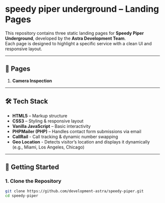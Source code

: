 
# speedy piper underground – Landing Pages

This repository contains three static landing pages for **Speedy Piper Underground**, developed by the **Astra Development Team**.  
Each page is designed to highlight a specific service with a clean UI and responsive layout.

---

## 📄 Pages
1. **Camera Inspection**

---

## 🛠 Tech Stack
- **HTML5** – Markup structure  
- **CSS3** – Styling & responsive layout  
- **Vanilla JavaScript** – Basic interactivity  
- **PHPMailer (PHP)** – Handles contact form submissions via email  
- **CallRail** - Call tracking & dynamic number swapping
- **Geo Location** - Detects visitor’s location and displays it dynamically (e.g., Miami, Los Angeles, Chicago)

---

## 🚀 Getting Started

### 1. Clone the Repository
```bash
git clone https://github.com/development-astra/speedy-piper.git
cd speedy-piper